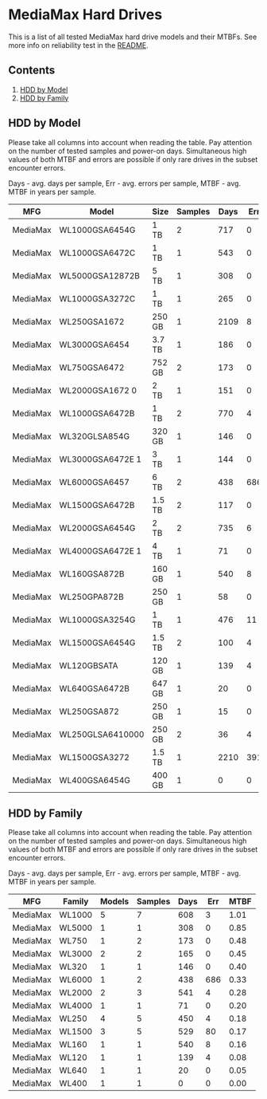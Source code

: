 MediaMax Hard Drives
====================

This is a list of all tested MediaMax hard drive models and their MTBFs. See more
info on reliability test in the [README](https://github.com/linuxhw/SMART).

Contents
--------

1. [ HDD by Model  ](#hdd-by-model)
2. [ HDD by Family ](#hdd-by-family)

HDD by Model
------------

Please take all columns into account when reading the table. Pay attention on the
number of tested samples and power-on days. Simultaneous high values of both MTBF
and errors are possible if only rare drives in the subset encounter errors.

Days - avg. days per sample,
Err  - avg. errors per sample,
MTBF - avg. MTBF in years per sample.

| MFG       | Model              | Size   | Samples | Days  | Err   | MTBF |
|-----------|--------------------|--------|---------|-------|-------|------|
| MediaMax  | WL1000GSA6454G     | 1 TB   | 2       | 717   | 0     | 1.97   |
| MediaMax  | WL1000GSA6472C     | 1 TB   | 1       | 543   | 0     | 1.49   |
| MediaMax  | WL5000GSA12872B    | 5 TB   | 1       | 308   | 0     | 0.85   |
| MediaMax  | WL1000GSA3272C     | 1 TB   | 1       | 265   | 0     | 0.73   |
| MediaMax  | WL250GSA1672       | 250 GB | 1       | 2109  | 8     | 0.64   |
| MediaMax  | WL3000GSA6454      | 3.7 TB | 1       | 186   | 0     | 0.51   |
| MediaMax  | WL750GSA6472       | 752 GB | 2       | 173   | 0     | 0.48   |
| MediaMax  | WL2000GSA1672 0    | 2 TB   | 1       | 151   | 0     | 0.42   |
| MediaMax  | WL1000GSA6472B     | 1 TB   | 2       | 770   | 4     | 0.40   |
| MediaMax  | WL320GLSA854G      | 320 GB | 1       | 146   | 0     | 0.40   |
| MediaMax  | WL3000GSA6472E 1   | 3 TB   | 1       | 144   | 0     | 0.40   |
| MediaMax  | WL6000GSA6457      | 6 TB   | 2       | 438   | 686   | 0.33   |
| MediaMax  | WL1500GSA6472B     | 1.5 TB | 2       | 117   | 0     | 0.32   |
| MediaMax  | WL2000GSA6454G     | 2 TB   | 2       | 735   | 6     | 0.21   |
| MediaMax  | WL4000GSA6472E 1   | 4 TB   | 1       | 71    | 0     | 0.20   |
| MediaMax  | WL160GSA872B       | 160 GB | 1       | 540   | 8     | 0.16   |
| MediaMax  | WL250GPA872B       | 250 GB | 1       | 58    | 0     | 0.16   |
| MediaMax  | WL1000GSA3254G     | 1 TB   | 1       | 476   | 11    | 0.11   |
| MediaMax  | WL1500GSA6454G     | 1.5 TB | 2       | 100   | 4     | 0.08   |
| MediaMax  | WL120GBSATA        | 120 GB | 1       | 139   | 4     | 0.08   |
| MediaMax  | WL640GSA6472B      | 647 GB | 1       | 20    | 0     | 0.05   |
| MediaMax  | WL250GSA872        | 250 GB | 1       | 15    | 0     | 0.04   |
| MediaMax  | WL250GLSA6410000   | 250 GB | 2       | 36    | 4     | 0.02   |
| MediaMax  | WL1500GSA3272      | 1.5 TB | 1       | 2210  | 391   | 0.02   |
| MediaMax  | WL400GSA6454G      | 400 GB | 1       | 0     | 0     | 0.00   |

HDD by Family
-------------

Please take all columns into account when reading the table. Pay attention on the
number of tested samples and power-on days. Simultaneous high values of both MTBF
and errors are possible if only rare drives in the subset encounter errors.

Days - avg. days per sample,
Err  - avg. errors per sample,
MTBF - avg. MTBF in years per sample.

| MFG       | Family                 | Models | Samples | Days  | Err   | MTBF |
|-----------|------------------------|--------|---------|-------|-------|------|
| MediaMax  | WL1000                 | 5      | 7       | 608   | 3     | 1.01   |
| MediaMax  | WL5000                 | 1      | 1       | 308   | 0     | 0.85   |
| MediaMax  | WL750                  | 1      | 2       | 173   | 0     | 0.48   |
| MediaMax  | WL3000                 | 2      | 2       | 165   | 0     | 0.45   |
| MediaMax  | WL320                  | 1      | 1       | 146   | 0     | 0.40   |
| MediaMax  | WL6000                 | 1      | 2       | 438   | 686   | 0.33   |
| MediaMax  | WL2000                 | 2      | 3       | 541   | 4     | 0.28   |
| MediaMax  | WL4000                 | 1      | 1       | 71    | 0     | 0.20   |
| MediaMax  | WL250                  | 4      | 5       | 450   | 4     | 0.18   |
| MediaMax  | WL1500                 | 3      | 5       | 529   | 80    | 0.17   |
| MediaMax  | WL160                  | 1      | 1       | 540   | 8     | 0.16   |
| MediaMax  | WL120                  | 1      | 1       | 139   | 4     | 0.08   |
| MediaMax  | WL640                  | 1      | 1       | 20    | 0     | 0.05   |
| MediaMax  | WL400                  | 1      | 1       | 0     | 0     | 0.00   |
